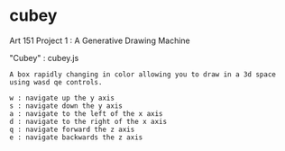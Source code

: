 # cubey
Art 151 Project 1 : A Generative Drawing Machine 
 
 "Cubey" : cubey.js

    A box rapidly changing in color allowing you to draw in a 3d space using wasd qe controls.

    w : navigate up the y axis
    s : navigate down the y axis
    a : navigate to the left of the x axis
    d : navigate to the right of the x axis
    q : navigate forward the z axis
    e : navigate backwards the z axis 

